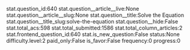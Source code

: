 stat.question_id:640
stat.question__article__live:None
stat.question__article__slug:None
stat.question__title:Solve the Equation
stat.question__title_slug:solve-the-equation
stat.question__hide:False
stat.total_acs:598
stat.total_submitted:1586
stat.total_column_articles:2
stat.frontend_question_id:640
stat.is_new_question:False
status:None
difficulty.level:2
paid_only:False
is_favor:False
frequency:0
progress:0
